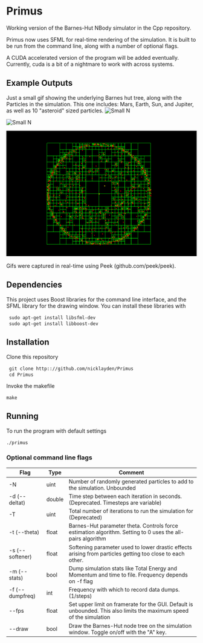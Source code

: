 # Primus

Working version of the Barnes-Hut NBody simulator in the Cpp repository. 

Primus now uses SFML for real-time rendering of the simulation. It is built to be run from the command line, along with a number of optional flags.

A CUDA accelerated version of the program will be added eventually. Currently, cuda is a bit of a nightmare to work with across systems.

## Example Outputs
Just a small gif showing the underlying Barnes hut tree, along with the Particles in the simulation. This one includes:
Mars, Earth, Sun, and Jupiter, as well as 10 "asteroid" sized particles.
![Small N](https://github.com/nicklayden/Primus/blob/master/smalln-notree-example "Nbody Simulation")

![Small N](https://github.com/nicklayden/Primus/blob/master/smalln-example "Nbody Simulation")

![Large N](https://github.com/nicklayden/Primus/blob/master/peek-test-2.gif "Nbody Simulation")

Gifs were captured in real-time using Peek (github.com/peek/peek).

## Dependencies
This project uses Boost libraries for the command line interface, and the SFML library for the drawing window.
You can install these libraries with

```
 sudo apt-get install libsfml-dev
 sudo apt-get install libboost-dev
```

## Installation
Clone this repository
```
 git clone http:://github.com/nicklayden/Primus
 cd Primus
```
Invoke the makefile
```
make
```
## Running
To run the program with default settings
```
./primus
```

### Optional command line flags
| Flag            | Type   | Comment                                                                                                    |
|-----------------|--------|------------------------------------------------------------------------------------------------------------|
| -N              | uint   | Number of randomly generated particles to add to the simulation. Unbounded                                 |
| -d (--deltat)   | double | Time step between each iteration in seconds. (Deprecated. Timesteps are variable)                          |
| -T              | uint   | Total number of iterations to run the simulation for (Deprecated)                                          |
| -t (--theta)    | float  | Barnes-Hut parameter theta. Controls force estimation algorithm. Setting to 0 uses the all-pairs algorithm |
| -s (--softener) | float  | Softening parameter used to lower drastic effects arising from particles getting too close to each other.  |
| -m (--stats)    | bool   | Dump simulation stats like Total Energy and Momentum and time to file. Frequency depends on -f flag        |
| -f (--dumpfreq) | int    | Frequency with which to record data dumps. (1/steps)                                                       |
| --fps           | float  | Set upper limit on framerate for the GUI. Default is unbounded. This also limits the maximum speed of the simulation                                             |
| --draw          | bool   | Draw the Barnes-Hut node tree on the simulation window. Toggle on/off with the "A" key.                    |
